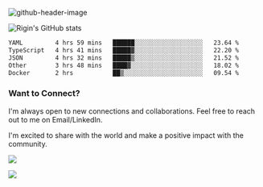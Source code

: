 
![github-header-image](https://github.com/riginoommen/riginoommen/assets/3840244/889cae65-df55-4cda-86cc-bf21bf1f2e96)

![Rigin's GitHub stats](https://github-readme-stats.vercel.app/api?username=riginoommen\&show_icons=true\&show=reviews,discussions_started,discussions_answered,prs_merged,prs_merged_percentage)


<!--START_SECTION:waka-->

```txt
YAML         4 hrs 59 mins   ██████░░░░░░░░░░░░░░░░░░░   23.64 %
TypeScript   4 hrs 41 mins   █████▓░░░░░░░░░░░░░░░░░░░   22.20 %
JSON         4 hrs 32 mins   █████▒░░░░░░░░░░░░░░░░░░░   21.52 %
Other        3 hrs 48 mins   ████▓░░░░░░░░░░░░░░░░░░░░   18.02 %
Docker       2 hrs           ██▒░░░░░░░░░░░░░░░░░░░░░░   09.54 %
```

<!--END_SECTION:waka-->

### Want to Connect?

I'm always open to new connections and collaborations. Feel free to reach out to me on Email/LinkedIn.

I'm excited to share with the world and make a positive impact with the community.

![](https://komarev.com/ghpvc/?username=riginoommen)

![](https://hit.yhype.me/github/profile?user_id=3840244)


